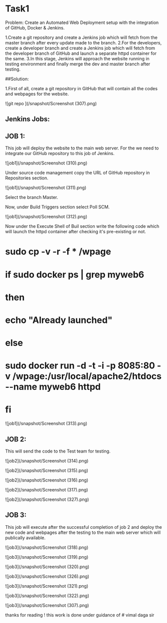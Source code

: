 # Task1 
Problem: Create an Automated Web Deployment setup with the integration of GitHub, Docker & Jenkins.

1.Create a git repository and create a Jenkins job which will fetch from the master branch after every update made to the branch.
2.For the developers, create a developer branch and create a Jenkins job which will fetch from the developer branch of GitHub and launch a separate httpd container for the same.
3.In this stage, Jenkins will approach the website running in testing environment and finally merge the dev and master branch after testing.

##Solution:

1.First of all, create a git repository in GitHub that will contain all the codes and webpages for the website.


![git repo ](/snapshot/Screenshot (307).png)

## Jenkins Jobs:
## JOB 1:
This job will deploy the website to the main web server. For the we need to integrate our GitHub repository to this job of Jenkins.


![job1](/snapshot/Screenshot (310).png)

Under source code management copy the URL of GitHub repository in Repositories section.

![job1](/snapshot/Screenshot (311).png)

Select the branch Master.

Now, under Build Triggers section select Poll SCM.

![job1](/snapshot/Screenshot (312).png)

Now under the Execute Shell of Buil section write the following code which will launch the httpd container after checking it's pre-existing or not.

# sudo cp -v -r -f * /wpage

# if sudo docker ps | grep myweb6

# then

# echo "Already launched"

# else

# sudo docker run -d -t -i -p 8085:80 -v /wpage:/usr/local/apache2/htdocs --name myweb6 httpd

# fi

![job1](/snapshot/Screenshot (313).png)

## JOB 2:
This will send the code to the Test team for testing.

![job2](/snapshot/Screenshot (314).png)

![job2](/snapshot/Screenshot (315).png)

![job2](/snapshot/Screenshot (316).png)

![job2](/snapshot/Screenshot (317).png)

![job2](/snapshot/Screenshot (327).png)


## JOB 3:
This job will execute after the successful completion of job 2 and deploy the new code and webpages after the testing to the main web server which will publically available.

![job3](/snapshot/Screenshot (318).png)

![job3](/snapshot/Screenshot (319).png)

![job3](/snapshot/Screenshot (320).png)

![job3](/snapshot/Screenshot (326).png)

![job3](/snapshot/Screenshot (321).png)

![job3](/snapshot/Screenshot (322).png)

![job3](/snapshot/Screenshot (307).png)

thanks for reading !
this work is done under guidance of # vimal daga sir 

